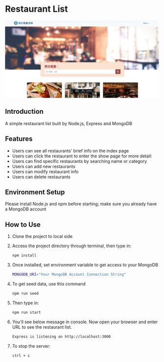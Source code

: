 # Restaurant List

![Index page about Restaurant List](./public/images/my_restaurant_list_screenshot.png)

## Introduction

A simple restaurant list built by Node.js, Express and MongoDB

## Features

* Users can see all restaurants' brief info on the index page
* Users can click the restaurant to enter the show page for more detail:
* Users can find specific restaurants by searching name or category
* Users can add new restaurants
* Users can modify restaurant info
* Users can delete restaurants

## Environment Setup
Please install Node.js and npm before starting; make sure you already have a MongoDB account

## How to Use

1. Clone the project to local side
2. Access the project directory through terminal, then type in:

   ```bash
   npm install
   ```

3. Once installed, set environment variable to get access to your MongoDB

   ```bash
   MONGODB_URI="Your MongoDB Account Connection String"
   ```

4. To get seed data, use this command

   ```bash
   npm run seed
   ```

5. Then type in:

   ```bash
   npm run start
   ```

6. You'll see below message in console. Now open your browser and enter URL to see the restaurant list.

   ```bash
   Express is listening on http://localhost:3000
   ```

7. To stop the server:

   ```bash
   ctrl + c
   ```


